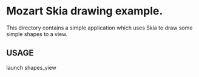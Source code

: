 # Mozart Skia drawing example.

This directory contains a simple application which uses Skia to draw
some simple shapes to a view.

## USAGE

  launch shapes_view
